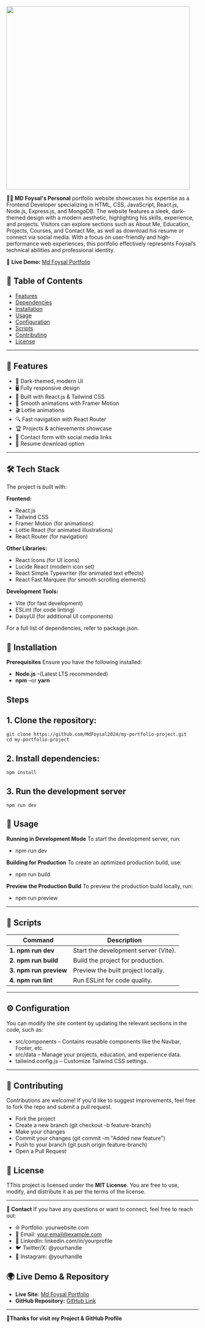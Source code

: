 

 <a href="https://leafy-stardust-f235ce.netlify.app/" target="_blank">
     <img height="480" src="https://i.ibb.co.com/FbcF1X1W/My-portfolio.png"  />
  </a>

<p>

</p>


**🤵🏻 MD Foysal's Personal**  portfolio website showcases his expertise as a Frontend Developer specializing in HTML, CSS, JavaScript, React.js, Node.js, Express.js, and MongoDB. The website features a sleek, dark-themed design with a modern aesthetic, highlighting his skills, experience, and projects. Visitors can explore sections such as About Me, Education, Projects, Courses, and Contact Me, as well as download his resume or connect via social media. With a focus on user-friendly and high-performance web experiences, this portfolio effectively represents Foysal’s technical abilities and professional identity.

🚀 **Live Demo:** [Md Foysal Portfolio](https://leafy-stardust-f235ce.netlify.app/)


## 📑 Table of Contents
- [Features](#features)
- [Dependencies](#Dependencies)
- [Installation](#Installation)
- [Usage](#Usage)
- [Configuration](#Configuration)
- [Scripts](#Scripts)
- [Contributing](#Contributing)
- [License](#License)

---

## 🌟 Features
- 🎨 Dark-themed, modern UI
- 🖥️ Fully responsive design
- 🚀 Built with React.js & Tailwind CSS
- 📌 Smooth animations with Framer Motion
- 🎬 Lottie animations
- 🔍 Fast navigation with React Router
- 🏆 Projects & achievements showcase
- 📩 Contact form with social media links
- 📜 Resume download option

 ---
  
## 🛠️ Tech Stack

The project is built with:

**Frontend:**
- React.js
- Tailwind CSS
- Framer Motion (for animations)
- Lottie React (for animated illustrations)
- React Router (for navigation)

**Other Libraries:**
- React Icons (for UI icons)
- Lucide React (modern icon set)
- React Simple Typewriter (for animated text effects)
- React Fast Marquee (for smooth scrolling elements)

**Development Tools:**
- Vite (for fast development)
- ESLint (for code linting)
- DaisyUI (for additional UI components)


For a full list of dependencies, refer to package.json.

## 🚀 Installation

**Prerequisites**
Ensure you have the following installed:
- **Node.js** –(Latest LTS recommended)
- **npm** –or **yarn**

## Steps

## 1. Clone the repository:

```
git clone https://github.com/MdFoysal2024/my-portfolio-project.git
cd my-portfolio-project
```
## 2. Install dependencies:
```
npm install
```
## 3. Run the development server
```
npm run dev
```

## 🚀 Usage
**Running in Development Mode**
To start the development server, run:
- npm run dev

  
**Building for Production**
To create an optimized production build, use:
- npm run build


**Preview the Production Build**
To preview the production build locally, run:
- npm run preview


---

## 📜 Scripts

|**Command**              | 	**Description**                    |
|------------------------ | ------------------------------------|
|**1. npm run dev**       | Start the development server (Vite).|
|**2. npm run build**     | Build the project for production.   |
|**3. npm run preview**   |	Preview the built project locally.  |
|**4. npm run lint**      |	Run ESLint for code quality.        |

---

## ⚙️ Configuration
You can modify the site content by updating the relevant sections in the code, such as:

- src/components – Contains reusable components like the Navbar, Footer, etc.
- src/data – Manage your projects, education, and experience data.
- tailwind.config.js – Customize Tailwind CSS settings.


---

## 🤝 Contributing
Contributions are welcome! If you'd like to suggest improvements, feel free to fork the repo and submit a pull request.

- Fork the project
- Create a new branch (git checkout -b feature-branch)
- Make your changes
- Commit your changes (git commit -m "Added new feature")
- Push to your branch (git push origin feature-branch)
- Open a Pull Request


## 📜 License
TThis project is licensed under the **MIT License**. You are free to use, modify, and distribute it as per the terms of the license.

---

**📩 Contact**
If you have any questions or want to connect, feel free to reach out:

- 🌐 Portfolio: yourwebsite.com
- 📧 Email: your.email@example.com
- 💼 LinkedIn: linkedin.com/in/yourprofile
- 🐦 Twitter/X: @yourhandle
- 📸 Instagram: @yourhandle


## 🌍 Live Demo & Repository

- **Live Site:** [Md Foysal Portfolio](https://leafy-stardust-f235ce.netlify.app/)
- **GitHub Repository:** [GitHub Link](https://github.com/MdFoysal2024/my-portfolio-project/tree/main)

---

**🚀Thanks for visit my Project & GitHub Profile**




